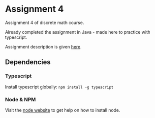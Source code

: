 # Assignment 4

Assignment 4 of discrete math course.

Already completed the assignment in Java - made here to practice with typescript.

Assignment description is given [here](https://github.com/hilleer/discrete-math-assignment-4/blob/master/assignment-description.pdf).

## Dependencies

### Typescript

Install typescript globally: `npm install -g typescript`

### Node & NPM

Visit the [node website](https://nodejs.org/en/) to get help on how to install node.